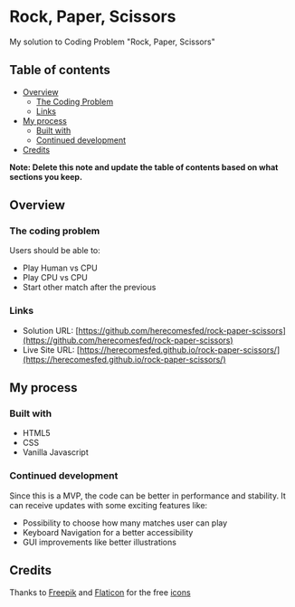 # Rock, Paper, Scissors

My solution to Coding Problem "Rock, Paper, Scissors"

## Table of contents

- [Overview](#overview)
  - [The Coding Problem](#the-coding-problem)
  - [Links](#links)
- [My process](#my-process)
  - [Built with](#built-with)
  - [Continued development](#continued-development)
- [Credits](#credits)

**Note: Delete this note and update the table of contents based on what sections you keep.**

## Overview

### The coding problem

Users should be able to:

- Play Human vs CPU
- Play CPU vs CPU
- Start other match after the previous

### Links

- Solution URL: [https://github.com/herecomesfed/rock-paper-scissors](https://github.com/herecomesfed/rock-paper-scissors)
- Live Site URL: [https://herecomesfed.github.io/rock-paper-scissors/](https://herecomesfed.github.io/rock-paper-scissors/)

## My process

### Built with

- HTML5
- CSS
- Vanilla Javascript

### Continued development

Since this is a MVP, the code can be better in performance and stability.
It can receive updates with some exciting features like:

- Possibility to choose how many matches user can play
- Keyboard Navigation for a better accessibility
- GUI improvements like better illustrations

## Credits

Thanks to [Freepik](https://www.flaticon.com/authors/freepik) and [Flaticon](https://www.flaticon.com/) for the free [icons](https://www.flaticon.com/free-icons/rock-paper-scissors")
